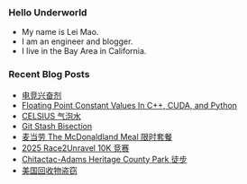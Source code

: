 ### Hello Underworld

- My name is Lei Mao.
- I am an engineer and blogger.
- I live in the Bay Area in California.


### Recent Blog Posts

<!-- BLOG-POST-LIST:START -->
- [电竞兴奋剂](https://leimao.github.io/essay/%E7%94%B5%E7%AB%9E%E5%85%B4%E5%A5%8B%E5%89%82/)
- [Floating Point Constant Values In C++, CUDA, and Python](https://leimao.github.io/blog/Floating-Point-Constant-Values-CPP-CUDA-Python/)
- [CELSIUS 气泡水](https://leimao.github.io/essay/CELSIUS-%E6%B0%94%E6%B3%A1%E6%B0%B4/)
- [Git Stash Bisection](https://leimao.github.io/blog/Git-Stash-Bisection/)
- [麦当劳 The McDonaldland Meal 限时套餐](https://leimao.github.io/essay/Mcdonalds-The-McDonaldland-Meal/)
- [2025 Race2Unravel 10K 竞赛](https://leimao.github.io/life/2025-Race2Unravel-10K/)
- [Chitactac-Adams Heritage County Park 徒步](https://leimao.github.io/life/Chitactac-Adams-Heritage-County-Park/)
- [美国回收物盗窃](https://leimao.github.io/essay/%E7%BE%8E%E5%9B%BD%E5%9B%9E%E6%94%B6%E7%89%A9%E7%9B%97%E7%AA%83/)
<!-- BLOG-POST-LIST:END -->
